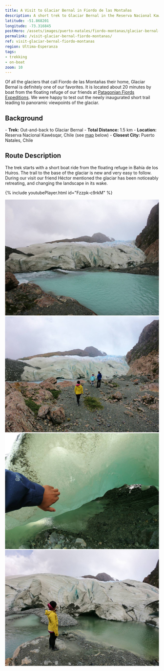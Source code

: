 ```yaml
---
title: A Visit to Glaciar Bernal in Fiordo de las Montañas
description: A short trek to Glaciar Bernal in the Reserva Nacional Kawésqar, together with our friends at Patagonian Fjord Expeditions.
latitude: -51.868201
longitude: -73.316845
postHero: /assets/images/puerto-natales/fiordo-montanas/glaciar-bernal-cover.jpg
permalink: /visit-glaciar-bernal-fiordo-montanas/
ref: visit-glaciar-bernal-fiordo-montanas
region: Ultima-Esperanza
tags:
- trekking
- on-boat
zoom: 10
---
```

Of all the glaciers that call Fiordo de las Montañas their home, Glaciar Bernal is definitely one of our favorites. It is located about 20 minutes by boat from the floating refuge of our friends at <a href="http://www.patagonianfjords.com/" target="_blank">Patagonian Fjords Expeditions</a>. We were happy to test out the newly inaugurated short trail leading to panoramic viewpoints of the glaciar.

<h2>Background</h2>
- <strong>Trek:</strong> Out-and-back to Glaciar Bernal
- <strong>Total Distance:</strong> 1.5 km
- <strong>Location:</strong> Reserva Nacional Kawésqar, Chile (see <a href="#map">map</a> below)
- <strong>Closest City:</strong> Puerto Natales, Chile

<h2>Route Description</h2>
The trek starts with a short boat ride from the floating refuge in Bahía de los Huiros. The trail to the base of the glaciar is new and very easy to follow. During our visit our friend Héctor mentioned the glaciar has been noticeably retreating, and changing the landscape in its wake.

{% include youtubePlayer.html id="Fzzpk-c9rkM" %}

<img src="/assets/images/puerto-natales/fiordo-montanas/glaciar-bernal.jpg" alt="Trekking Glaciar Bernal Fiordo de Montanas">
<div class="img-caption"></div>
<img src="/assets/images/puerto-natales/fiordo-montanas/glaciar-bernal-front.jpg" alt="Trekking Glaciar Bernal Fiordo de Montanas">
<div class="img-caption"></div>
<img src="/assets/images/puerto-natales/fiordo-montanas/glaciar-bernal-close.jpg" alt="Trekking Glaciar Bernal Fiordo de Montanas">
<div class="img-caption"></div>
<img src="/assets/images/puerto-natales/fiordo-montanas/j-glaciar-bernal.jpg" alt="Trekking Glaciar Bernal Fiordo de Montanas">
<div class="img-caption"></div>
